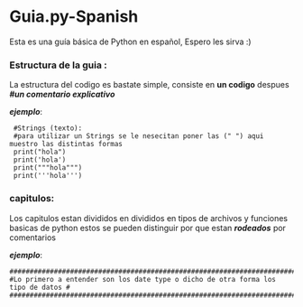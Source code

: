 # Guia.py-Spanish
Esta es una guía básica de Python en español, Espero les sirva :)

### Estructura de la guia :
 La estructura del codigo es bastate simple, consiste en __un codigo__ despues ___#un comentario explicativo___ 

___*ejemplo*___:
 
```
 #Strings (texto):
 #para utilizar un Strings se le nesecitan poner las (" ") aqui muestro las distintas formas 
 print("hola")
 print('hola')
 print("""hola""")
 print('''hola''')

```

### capitulos:

Los capitulos estan divididos en divididos en tipos de archivos y funciones basicas de python estos se pueden distinguir por que estan ___rodeados___ por comentarios

___*ejemplo*___:

```
##################################################################################
#Lo primero a entender son los date type o dicho de otra forma los tipo de datos #
##################################################################################
```
